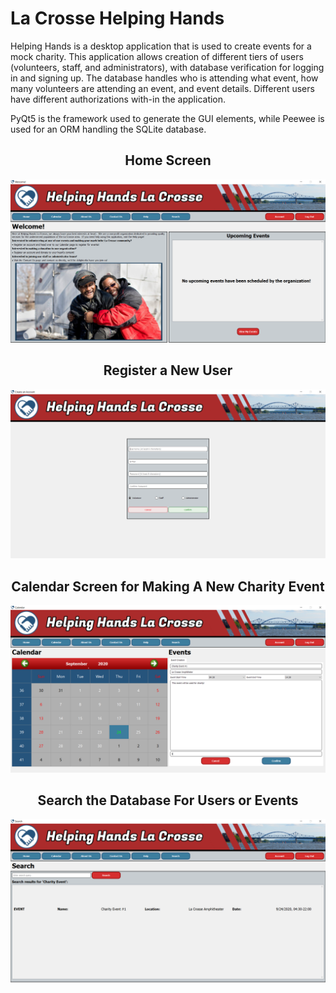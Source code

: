 # La Crosse Helping Hands

Helping Hands is a desktop application that is used to create events for a mock charity. This application allows creation of different tiers of users (volunteers, staff, and
administrators), with database verification for logging in and signing up. The database handles who is attending what event, how many volunteers are attending an event, and
event details. Different users have different authorizations with-in the application.

PyQt5 is the framework used to generate the GUI elements, while Peewee is used for an ORM handling the SQLite database. 

<div>
  <h2 align="center">Home Screen</h2>
  <p align="center">
    <img src="https://github.com/BradenBusch/LaCrosseHelpingHands/blob/master/pictures/hhWelcome.PNG" />
  </p>
</div>
<div>
  <h2 align="center">Register a New User</h2>
  <p align="center">
    <img src="https://github.com/BradenBusch/LaCrosseHelpingHands/blob/master/pictures/hhNewUser.PNG" />
  </p>
</div>
<div>
  <h2 align="center">Calendar Screen for Making A New Charity Event</h2>
  <p align="center">
    <img src="https://github.com/BradenBusch/LaCrosseHelpingHands/blob/master/pictures/hhCalendar.PNG" />
  </p>
</div>
<div>
  <h2 align="center">Search the Database For Users or Events</h2>
  <p align="center">
    <img src="https://github.com/BradenBusch/LaCrosseHelpingHands/blob/master/pictures/hhSearch.PNG" />
  </p>
</div>

